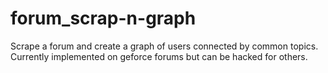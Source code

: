 forum_scrap-n-graph
===================

Scrape a forum and create a graph of users connected by common topics. Currently implemented on geforce forums but can be hacked for others.
